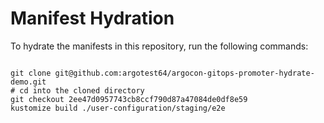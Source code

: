 
# Manifest Hydration

To hydrate the manifests in this repository, run the following commands:

```shell

git clone git@github.com:argotest64/argocon-gitops-promoter-hydrate-demo.git
# cd into the cloned directory
git checkout 2ee47d0957743cb8ccf790d87a47084de0df8e59
kustomize build ./user-configuration/staging/e2e
```